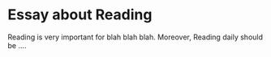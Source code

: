 # Essay about Reading

Reading is very important for blah blah blah. Moreover, Reading daily should be ....
